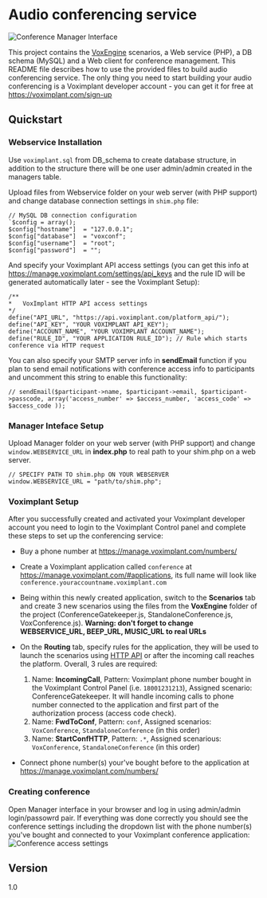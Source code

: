Audio conferencing service
=========

![Conference Manager Interface](http://habrastorage.org/files/71e/3e7/25a/71e3e725a3b94a0781118b712c0892d1.png "Conference Manager")

This project contains the [VoxEngine] scenarios, a Web service (PHP), a DB schema (MySQL) and a Web client for conference management. This README file describes how to use the provided files to build audio conferencing service. The only thing you need to start building your audio conferencing is a Voximplant developer account - you can get it for free at https://voximplant.com/sign-up

Quickstart
----
### Webservice Installation
Use `voximplant.sql` from DB_schema to create database structure, in addition to the structure there will be one user admin/admin created in the managers table. 

Upload files from Webservice folder on your web server (with PHP support) and change database connection settings in `shim.php` file:

    // MySQL DB connection configuration
    `$config = array();
    $config["hostname"]  = "127.0.0.1";
    $config["database"]  = "voxconf";
    $config["username"]  = "root";
    $config["password"]  = "";
    
And specify your Voximplant API access settings (you can get this info at https://manage.voximplant.com/settings/api_keys and the rule ID will be generated automatically later - see the Voximplant Setup):

    /**
    *   VoxImplant HTTP API access settings
    */
    define("API_URL", "https://api.voximplant.com/platform_api/");
    define("API_KEY", "YOUR VOXIMPLANT API_KEY");
    define("ACCOUNT_NAME", "YOUR VOXIMPLANT ACCOUNT_NAME");
    define("RULE_ID", "YOUR APPLICATION RULE_ID"); // Rule which starts conference via HTTP request

You can also specify your SMTP server info in **sendEmail** function if you plan to send email notifications with conference access info to participants and uncomment this string to enable this functionality:

    // sendEmail($participant->name, $participant->email, $participant->passcode, array('access_number' => $access_number, 'access_code' => $access_code ));



### Manager Inteface Setup
Upload Manager folder on your web server (with PHP support) and change `window.WEBSERVICE_URL` in **index.php** to real path to your shim.php on a web server.

    // SPECIFY PATH TO shim.php ON YOUR WEBSERVER
    window.WEBSERVICE_URL = "path/to/shim.php"; 

### Voximplant Setup
After you successfully created and activated your Voximplant developer account you need to login to the Voximplant Control panel and complete these steps to set up the conferencing service:
- Buy a phone number at https://manage.voximplant.com/numbers/
- Create a Voximplant application called `conference` at https://manage.voximplant.com/#applications, its full name will look like `conference.youraccountname.voximplant.com`
- Being within this newly created application, switch to the **Scenarios** tab and create 3 new scenarios using the files from the **VoxEngine** folder of the project (ConferenceGatekeeper.js, StandaloneConference.js, VoxConference.js). **Warning: don't forget to change WEBSERVICE_URL, BEEP_URL, MUSIC_URL to real URLs**
- On the **Routing** tab, specify rules for the application, they will be used to launch the scenarios using [HTTP API] or after the incoming call reaches the platform. Overall, 3 rules are required:

    1. Name: **IncomingCall**, Pattern: Voximplant phone number bought in the Voximplant Control Panel (i.e. `18001231213`), Assigned scenario: ConferenceGatekeeper. It will handle incoming calls to phone number connected to the application and first part of the authorization process (access code check).
    2. Name: **FwdToConf**, Pattern: `conf`, Assigned scenarios: `VoxConference`, `StandaloneConference` (in this order)
    3. Name: **StartConfHTTP**, Pattern: `.*`, Assigned scenarious: `VoxConference`, `StandaloneConference` (in this order)
    
    
- Connect phone number(s) your've bought before to the application at https://manage.voximplant.com/numbers/
    
### Creating conference
Open Manager interface in your browser and log in using admin/admin login/passowrd pair. If everything was done correctly you should see the conference settings including the dropdown list with the phone number(s) you've bought and connected to your Voximplant conference application:
![Conference access settings](http://habrastorage.org/files/765/503/bb7/765503bb79d247319d6fc6f08f97162d.png "Access Settings")

Version
----
1.0

[Voximplant]:http://voximplant.com
[VoxEngine]:https://voximplant.com/docs/introduction/introduction_to_voximplant/capabilities_and_components/voxengine
[HTTP API]:http://voximplant.com/docs/references/httpapi/
[StartScenarios]:https://voximplant.com/docs/references/httpapi/scenarios#startscenarios

